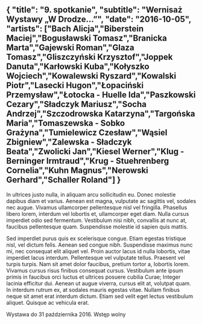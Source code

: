 {
  "title": "9. spotkanie",
  "subtitle": "Wernisaż Wystawy „W Drodze...”",
  "date": "2016-10-05",
  "artists": ["Bach Alicja","Biberstein Maciej","Bogusławski Tomasz","Branicka Marta","Gajewski Roman","Glaza Tomasz","Gliszczyński Krzysztof","Joppek Danuta","Karłowski Kuba","Kołyszko Wojciech","Kowalewski Ryszard","Kowalski Piotr","Lasecki Hugon","Łopaciński Przemysław","Łotocka - Huelle Ida","Paszkowski Cezary","Sładczyk Mariusz","Socha Andrzej","Szczodrowska Katarzyna","Targońska Maria","Tomaszewska - Sobko Grażyna","Tumielewicz Czesław","Wąsiel Zbigniew","Zalewska - Sładczyk Beata","Zwolicki Jan","Kiesel Werner","Klug - Berninger Irmtraud","Krug - Stuehrenberg Cornelia","Kuhn Magnus","Nerowski Gerhard","Schaller Roland"]
}
---
In ultrices justo nulla, in aliquam arcu sollicitudin eu. Donec molestie dapibus diam et varius. Aenean est magna, vulputate ac sagittis vel, sodales nec augue. Vivamus ullamcorper pellentesque nisl vel fringilla. Phasellus libero lorem, interdum vel lobortis et, ullamcorper eget diam. Nulla cursus imperdiet odio sed fermentum. Vestibulum nisi nibh, convallis at nunc at, faucibus pellentesque quam. Suspendisse molestie id sapien quis mattis.

Sed imperdiet purus quis ex scelerisque congue. Etiam egestas tristique nisl, vel dictum felis. Aenean sed congue nibh. Suspendisse maximus nunc mi, nec consequat elit aliquet vel. Proin auctor lacus id nulla lobortis, vitae imperdiet lacus interdum. Pellentesque vel vulputate tellus. Praesent vel turpis turpis. Nam sit amet dolor faucibus, pretium tortor a, lobortis lorem. Vivamus cursus risus finibus consequat cursus. Vestibulum ante ipsum primis in faucibus orci luctus et ultrices posuere cubilia Curae; Integer lacinia efficitur dui. Aenean ut augue viverra, cursus elit at, volutpat quam. In interdum rutrum ex, at sodales mauris egestas vitae. Nullam finibus neque sit amet erat interdum dictum. Etiam sed velit eget lectus vestibulum aliquet. Quisque ac vehicula erat.

Wystawa do 31 października 2016.
Wstęp wolny